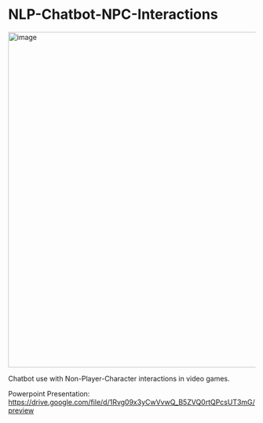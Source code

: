 # NLP-Chatbot-NPC-Interactions
<img width="1725" height="684" alt="image" src="https://github.com/user-attachments/assets/a7aef283-b7b2-4b70-a608-bdb9a1159fd1" />


Chatbot use with Non-Player-Character interactions in video games.

Powerpoint Presentation:
https://drive.google.com/file/d/1Rvg09x3yCwVvwQ_B5ZVQ0rtQPcsUT3mG/preview
